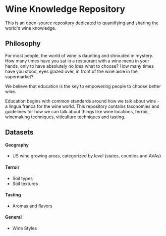 # Wine Knowledge Repository

This is an open-source repository dedicated to quantifying and sharing the world's wine knowledge. 

## Philosophy

For most people, the world of wine is daunting and shrouded in mystery. How many times have you sat in a restaurant with a wine menu in your hands, only to have absolutely no idea what to choose? How many times have you stood, eyes glazed over, in front of the wine aisle in the supermarket?

We believe that education is the key to empowering people to choose better wine. 

Education begins with common standards around how we talk about wine - a lingua franca for the wine world. This repository contains taxonomies and guidelines for how we can talk about things like wine locations, terroir, winemaking techniques, viticulture techniques and tasting. 

## Datasets

#### Geography
- US wine growing areas, categorized by level (states, counties and AVAs)

#### Terroir
- Soil types
- Soil textures

#### Tasting
- Aromas and flavors

#### General
- Wine Styles
